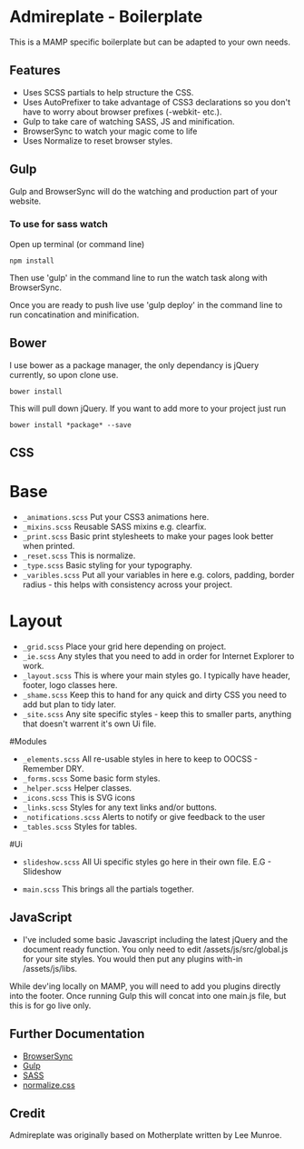 # Admireplate - Boilerplate

This is a MAMP specific boilerplate but can be adapted to your own needs.

## Features
* Uses SCSS partials to help structure the CSS.
* Uses AutoPrefixer to take advantage of CSS3 declarations so you don't have to worry about browser prefixes (-webkit- etc.).
* Gulp to take care of watching SASS, JS and minification.
* BrowserSync to watch your magic come to life
* Uses Normalize to reset browser styles.

## Gulp

Gulp and BrowserSync will do the watching and production part of your website.

### To use for sass watch

Open up terminal (or command line)
```
npm install
```
Then use 'gulp' in the command line to run the watch task along with BrowserSync.

Once you are ready to push live use 'gulp deploy' in the command line to run concatination and minification.

## Bower

I use bower as a package manager, the only dependancy is jQuery currently, so upon clone use.
```
bower install
```
This will pull down jQuery. If you want to add more to your project just run
```
bower install *package* --save
```

## CSS

# Base
* `_animations.scss` Put your CSS3 animations here.
* `_mixins.scss` Reusable SASS mixins e.g. clearfix.
* `_print.scss` Basic print stylesheets to make your pages look better when printed.
* `_reset.scss` This is normalize.
* `_type.scss` Basic styling for your typography.
* `_varibles.scss` Put all your variables in here e.g. colors, padding, border radius - this helps with consistency across your project.

# Layout
* `_grid.scss` Place your grid here depending on project.
* `_ie.scss` Any styles that you need to add in order for Internet Explorer to work.
* `_layout.scss` This is where your main styles go. I typically have header, footer, logo classes here.
* `_shame.scss` Keep this to hand for any quick and dirty CSS you need to add but plan to tidy later.
* `_site.scss` Any site specific styles - keep this to smaller parts, anything that doesn't warrent it's own Ui file.

#Modules
* `_elements.scss` All re-usable styles in here to keep to OOCSS - Remember DRY.
* `_forms.scss` Some basic form styles.
* `_helper.scss` Helper classes.
* `_icons.scss` This is SVG icons
* `_links.scss` Styles for any text links and/or buttons.
* `_notifications.scss` Alerts to notify or give feedback to the user
* `_tables.scss` Styles for tables.

#Ui
* `slideshow.scss` All Ui specific styles go here in their own file. E.G - Slideshow

* `main.scss` This brings all the partials together.

## JavaScript ##
* I've included some basic Javascript including the latest jQuery and the document ready function. You only need to edit /assets/js/src/global.js for your site styles. You would then put any plugins with-in /assets/js/libs.

While dev'ing locally on MAMP, you will need to add you plugins directly into the footer. Once running Gulp this will concat into one main.js file, but this is for go live only.

## Further Documentation ##
* <a href="http://www.browsersync.io/">BrowserSync</a>
* <a href="http://gulpjs.com/">Gulp</a>
* <a href="http://sass-lang.com/">SASS</a>
* <a href="http://necolas.github.com/normalize.css/">normalize.css</a>

## Credit

Admireplate was originally based on Motherplate written by Lee Munroe.
